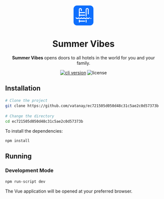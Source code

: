 
<p align="center">
    <img src="src/assets/favicon.png">
</p>

<h1 align="center">
  Summer Vibes
</h1>

<p align="center"><b>Summer Vibes </b> opens doors to all hotels in the world for you and your family.</p>

<p align="center"><a href="https://github.com/create-go-app/cli/releases" target="_blank"><img src="https://img.shields.io/badge/version-v0.0.2-blue?style=for-the-badge&logo=none" alt="cli version" /></a>&nbsp;<img src="https://img.shields.io/badge/license-apache_2.0-red?style=for-the-badge&logo=none" alt="license" /></p>

## Installation

```bash
# Clone the project
git clone https://github.com/vatanay/ec721505d050d48c31c5ae2c0d57373b

# Change the directory
cd ec721505d050d48c31c5ae2c0d57373b
```

To install the dependencies:

```bash
npm install
```

## Running

### Development Mode

```bash
npm run-script dev
```

The Vue application will be opened at your preferred browser.

